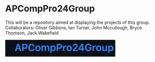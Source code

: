 # APCompPro24Group
This will be a repository aimed at displaying the projects of this group. 
Collaborators: Oliver Gibbons, Ian Turner, John Mccullough, Bryce Thomson, Jack Wakefield

![image](https://github.com/OliverGibbons1/APCompPro24Group/blob/main/images/Screenshot%202023-10-09%20at%208.47.38%20AM.png?raw=true)
